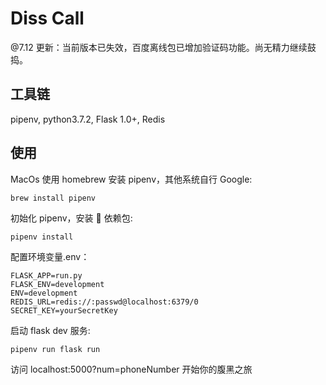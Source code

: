 # Diss Call

@7.12 更新：当前版本已失效，百度离线包已增加验证码功能。尚无精力继续鼓捣。

## 工具链

pipenv, python3.7.2, Flask 1.0+, Redis

## 使用

MacOs 使用 homebrew 安装 pipenv，其他系统自行 Google:

`brew install pipenv`

初始化 pipenv，安装  依赖包:

`pipenv install`

配置环境变量.env：

```shell
FLASK_APP=run.py
FLASK_ENV=development
ENV=development
REDIS_URL=redis://:passwd@localhost:6379/0
SECRET_KEY=yourSecretKey
```

启动 flask dev 服务:

`pipenv run flask run`

访问 localhost:5000?num=phoneNumber 开始你的腹黑之旅
